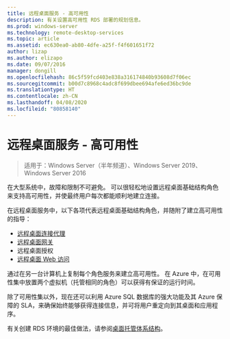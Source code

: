 ```yaml
---
title: 远程桌面服务 - 高可用性
description: 有关设置高可用性 RDS 部署的规划信息。
ms.prod: windows-server
ms.technology: remote-desktop-services
ms.topic: article
ms.assetid: ec630ea0-ab80-4dfe-a25f-f4f601651f72
author: lizap
ms.author: elizapo
ms.date: 09/07/2016
manager: dongill
ms.openlocfilehash: 86c5f59fcd403e838a316174840b93608d7f06ec
ms.sourcegitcommit: b00d7c8968c4adc8f699dbee694afe6ed36bc9de
ms.translationtype: HT
ms.contentlocale: zh-CN
ms.lasthandoff: 04/08/2020
ms.locfileid: "80858140"
---
```

# <a name="remote-desktop-services---high-availability"></a>远程桌面服务 - 高可用性

>适用于：Windows Server（半年频道）、Windows Server 2019、Windows Server 2016

在大型系统中，故障和限制不可避免。 可以很轻松地设置远程桌面基础结构角色来支持高可用性，并使最终用户每次都能顺利地建立连接。

在远程桌面服务中，以下各项代表远程桌面基础结构角色，并随附了建立高可用性的指导：
- [远程桌面连接代理](Deploy-a-Remote-Desktop-Connection-Broker-cluster.md)
- [远程桌面网关](Deploy-a-RD-Web-Access-and-Gateway-farm.md)
- 远程桌面授权
- [远程桌面 Web 访问](Deploy-a-RD-Web-Access-and-Gateway-farm.md)

通过在另一台计算机上复制每个角色服务来建立高可用性。 在 Azure 中，在可用性集中放置两个虚拟机（托管相同的角色）可以获得有保证的运行时间。

除了可用性集以外，现在还可以利用 Azure SQL 数据库的强大功能及其 Azure 保障的 SLA，来确保始终能够获得连接信息，并可将用户重定向到其桌面和应用程序。

有关创建 RDS 环境的最佳做法，请参阅[桌面托管体系结构](desktop-hosting-reference-architecture.md)。